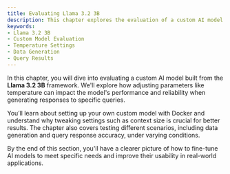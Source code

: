 ```yaml
---
title: Evaluating Llama 3.2 3B
description: This chapter explores the evaluation of a custom AI model based on Llama 3.2 3B with various settings and tests.
keywords:
- Llama 3.2 3B
- Custom Model Evaluation
- Temperature Settings
- Data Generation
- Query Results
---
```


In this chapter, you will dive into evaluating a custom AI model built from the **Llama 3.2 3B** framework. We'll explore how adjusting parameters like temperature can impact the model's performance and reliability when generating responses to specific queries.

You’ll learn about setting up your own custom model with Docker and understand why tweaking settings such as context size is crucial for better results. The chapter also covers testing different scenarios, including data generation and query response accuracy, under varying conditions.

By the end of this section, you'll have a clearer picture of how to fine-tune AI models to meet specific needs and improve their usability in real-world applications.